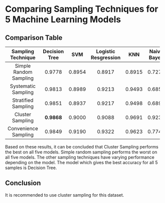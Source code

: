 # Comparing Sampling Techniques for 5 Machine Learning Models

## Comparison Table

| Sampling Technique | Decision Tree | SVM | Logistic Resgression | KNN | Naive Bayes |
|:---------------:|:---------------:|:---------------:|:---------------:|:---------------:|:---------------:|
| Simple Random Sampling | 0.9778 | 0.8954 | 0.8917 | 0.8915 | 0.7275 |
| Systematic Sampling | 0.9813 | 0.8989 | 0.9213 | 0.9493 | 0.6854 |
| Stratified Sampling | 0.9851 | 0.8937 | 0.9217 | 0.9498 | 0.6890 |
| Cluster Sampling | **0.9868** | 0.9000 | 0.9088 | 0.9691 | 0.9235 |
| Convenience Sampling | 0.9849 | 0.9190 | 0.9322 | 0.9623 | 0.7740 |

Based on these results, it can be concluded that Cluster Sampling performs the best on all five models. Simple random sampling performs the worst on all five models. The other sampling techniques have varying performance depending on the model. The model which gives the best accuracy for all 5 samples is Decision Tree.

## Conclusion

It is recommended to use cluster sampling for this dataset.
 
